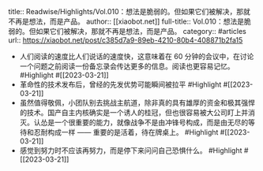 title:: Readwise/Highlights/Vol.010：想法是脆弱的。但如果它们被解决，那就不再是想法，而是产品。
author:: [[xiaobot.net]]
full-title:: Vol.010：想法是脆弱的。但如果它们被解决，那就不再是想法，而是产品。
category:: #articles
url:: https://xiaobot.net/post/c385d7a9-89eb-4210-80b4-408871b2fa15
- 人们阅读的速度比人们说话的速度快，这意味着在 60 分钟的会议中，在讨论一个问题之前阅读一份备忘录会传达更多的信息。阅读也更容易记忆。 #Highlight #[[2023-03-21]]
- 革命性的技术发布后，曾经的先发优势可能瞬间被拉平 #Highlight #[[2023-03-21]]
- 虽然值得敬佩，小团队别去挑战主航道，除非真的具有雄厚的资金和极其强悍的技术。国产自主内核确实是一个诱人的桂冠，但也很容易被大公司盯上并消灭。认怂是一个很重要的能力，就像战争不是由冲锋号构成，而是由无尽的等待和忍耐构成一样 —— 重要的是活着，待在牌桌上。 #Highlight #[[2023-03-21]]
- 感觉到努力时不应该再努力，而是停下来问问自己恐惧什么。 #Highlight #[[2023-03-21]]
